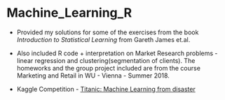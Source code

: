 # Machine_Learning_R

* Provided my solutions for some of the exercises from the book *Introduction to Statistical Learning* from Gareth James et.al.

* Also included R code + interpretation on Market Research problems - linear regression and clustering(segmentation of clients). The homeworks and the group project included are from the course Marketing and Retail in WU - Vienna - Summer 2018.

* Kaggle Competition - [Titanic: Machine Learning from disaster](https://www.kaggle.com/c/titanic)

